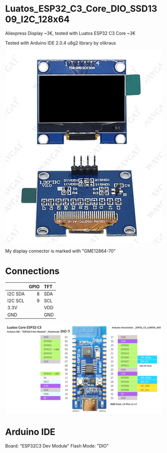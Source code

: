 # Luatos_ESP32_C3_Core_DIO_SSD1309_I2C_128x64

Aliexpress Display ~3€, tested with Luatos ESP32 C3 Core ~3€ 

Tested with Arduino IDE 2.0.4 u8g2 library by olikraus

![Luatos_C3_Core_DIO_SSD1309_I2C_128x64](pictures\I2C_TFT.png)

My display connector is marked with "GME12864-70"


# Connections

|          | GPIO | TFT   |
| :------- | ---: | :---- |
| I2C SDA  |  8   | SDA   |
| I2C SCL  |  9   | SCL   |
| 3.3V     |      | VDD   |
| GND      |      | GND   |



![Luatos_C3_Core_DIO_SSD1309_I2C_128x64](pictures\Luatos_ESP32_C3_Core.png)

# Arduino IDE

Board: "ESP32C3 Dev Module" 
Flash Mode: "DIO"